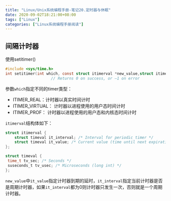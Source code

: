 ```yaml
---
title: "Linux/Unix系统编程手册-笔记20.定时器与休眠"
date: 2020-09-02T18:21:00+08:00
tags: ["Linux"]
categories: ["Linux系统编程手册阅读"]
---
```




## 间隔计时器
使用setitimer()
```c
#include <sys/time.h>
int setitimer(int which, const struct itimerval *new_value,struct itimerval *old_value);
                    // Returns 0 on success, or –1 on error
```

参数`which`指定不同的timer类型：
- ITIMER_REAL：计时器以真实时间计时
- ITIMER_VIRTUAL： 计时器以进程使用的用户态时间计时
- ITIMER_PROF： 计时器以进程使用的用户态和内核态时间计时

`itimerval`结构体如下：

```c
struct itimerval {
    struct timeval it_interval; /* Interval for periodic timer */
    struct timeval it_value; /* Current value (time until next expiration) */
};

struct timeval {
 time_t tv_sec; /* Seconds */
 suseconds_t tv_usec; /* Microseconds (long int) */
};
```

`new_value`中`it_value`指定计时器到期的延时，`it_interval`指定当前计时器是否是周期计时器，如果`it_interval`都为0则计时器只发生一次，否则就是一个周期计时器。
